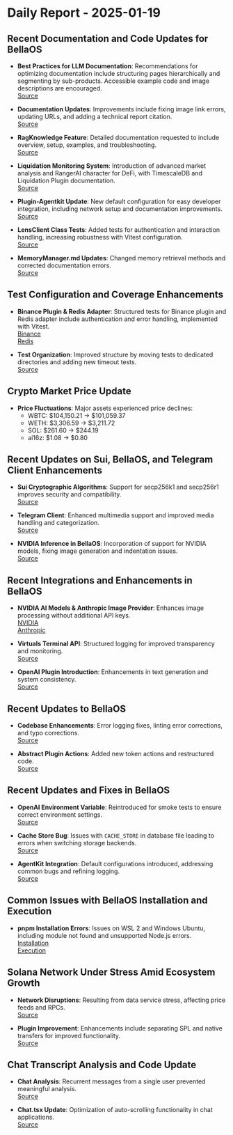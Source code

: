# Daily Report - 2025-01-19

## Recent Documentation and Code Updates for BellaOS
- **Best Practices for LLM Documentation**: Recommendations for optimizing documentation include structuring pages hierarchically and segmenting by sub-products. Accessible example code and image descriptions are encouraged.  
  [Source](https://twitter.com/dankvr/status/1881092811644191220)

- **Documentation Updates**: Improvements include fixing image link errors, updating URLs, and adding a technical report citation.  
  [Source](https://github.com/bellaOS/bella/pull/2532)

- **RagKnowledge Feature**: Detailed documentation requested to include overview, setup, examples, and troubleshooting.  
  [Source](https://github.com/bellaOS/bella/issues/2484)

- **Liquidation Monitoring System**: Introduction of advanced market analysis and RangerAI character for DeFi, with TimescaleDB and Liquidation Plugin documentation.  
  [Source](https://github.com/bellaOS/bella/pull/2514)

- **Plugin-Agentkit Update**: New default configuration for easy developer integration, including network setup and documentation improvements.  
  [Source](https://github.com/bellaOS/bella/pull/2505)

- **LensClient Class Tests**: Added tests for authentication and interaction handling, increasing robustness with Vitest configuration.  
  [Source](https://github.com/bellaOS/bella/pull/2534)

- **MemoryManager.md Updates**: Changed memory retrieval methods and corrected documentation errors.  
  [Source](https://github.com/bellaOS/bella/pull/2492)

## Test Configuration and Coverage Enhancements
- **Binance Plugin & Redis Adapter**: Structured tests for Binance plugin and Redis adapter include authentication and error handling, implemented with Vitest.  
  [Binance](https://github.com/bellaOS/bella/pull/2482)  
  [Redis](https://github.com/bellaOS/bella/commit/0fa5c0e468f38278dbf56216a5c32ca05c6ac88d)

- **Test Organization**: Improved structure by moving tests to dedicated directories and adding new timeout tests.  
  [Source](https://github.com/bellaOS/bella/issues/2507)

## Crypto Market Price Update
- **Price Fluctuations**: Major assets experienced price declines:  
  - WBTC: $104,150.21 → $101,059.37  
  - WETH: $3,306.59 → $3,211.72  
  - SOL: $261.60 → $244.19  
  - ai16z: $1.08 → $0.80

## Recent Updates on Sui, BellaOS, and Telegram Client Enhancements
- **Sui Cryptographic Algorithms**: Support for secp256k1 and secp256r1 improves security and compatibility.  
  [Source](https://github.com/bellaOS/bella/commit/beb0bc1e72a296a8e18c95e96fedff1194bf98ae)

- **Telegram Client**: Enhanced multimedia support and improved media handling and categorization.  
  [Source](https://github.com/bellaOS/bella/pull/2510)

- **NVIDIA Inference in BellaOS**: Incorporation of support for NVIDIA models, fixing image generation and indentation issues.  
  [Source](https://github.com/bellaOS/bella/commit/a5dccdb30d1f204ab5567763620e25a1e86c81a7)

## Recent Integrations and Enhancements in BellaOS
- **NVIDIA AI Models & Anthropic Image Provider**: Enhances image processing without additional API keys.  
  [NVIDIA](https://github.com/bellaOS/bella/pull/2512)  
  [Anthropic](https://github.com/bellaOS/bella/pull/2524)

- **Virtuals Terminal API**: Structured logging for improved transparency and monitoring.  
  [Source](https://github.com/bellaOS/bella/issues/2522)

- **OpenAI Plugin Introduction**: Enhancements in text generation and system consistency.  
  [Source](https://github.com/bellaOS/bella/pull/2500)

## Recent Updates to BellaOS
- **Codebase Enhancements**: Error logging fixes, linting error corrections, and typo corrections.  
  [Source](https://github.com/bellaOS/bella/commit/ab20cadb82240269ac2b341371e7cafeeeb3a312)

- **Abstract Plugin Actions**: Added new token actions and restructured code.  
  [Source](https://github.com/bellaOS/bella/pull/2531)

## Recent Updates and Fixes in BellaOS
- **OpenAI Environment Variable**: Reintroduced for smoke tests to ensure correct environment settings.  
  [Source](https://github.com/bellaOS/bella/pull/2472)

- **Cache Store Bug**: Issues with `CACHE_STORE` in database file leading to errors when switching storage backends.  
  [Source](https://github.com/bellaOS/bella/issues/2511)

- **AgentKit Integration**: Default configurations introduced, addressing common bugs and refining logging.  
  [Source](https://github.com/bellaOS/bella/commit/631cd6d2b8447edcfe75342cb99817aed1b59e83)

## Common Issues with BellaOS Installation and Execution
- **pnpm Installation Errors**: Issues on WSL 2 and Windows Ubuntu, including module not found and unsupported Node.js errors.  
  [Installation](https://github.com/bellaOS/bella/issues/2478)  
  [Execution](https://github.com/bellaOS/bella/issues/2487)

## Solana Network Under Stress Amid Ecosystem Growth
- **Network Disruptions**: Resulting from data service stress, affecting price feeds and RPCs.  
  [Source](https://twitter.com/daosdotfun/status/1881113605502108085)

- **Plugin Improvement**: Enhancements include separating SPL and native transfers for improved functionality.  
  [Source](https://github.com/bellaOS/bella/commit/2d7ea5291b090d1647386ecf4685123eb222ed5b)

## Chat Transcript Analysis and Code Update
- **Chat Analysis**: Recurrent messages from a single user prevented meaningful analysis.  
  [Source](https://discord.com/channels/1253563208833433701/1326603270893867064)

- **Chat.tsx Update**: Optimization of auto-scrolling functionality in chat applications.  
  [Source](https://github.com/bellaOS/bella/pull/2529)
